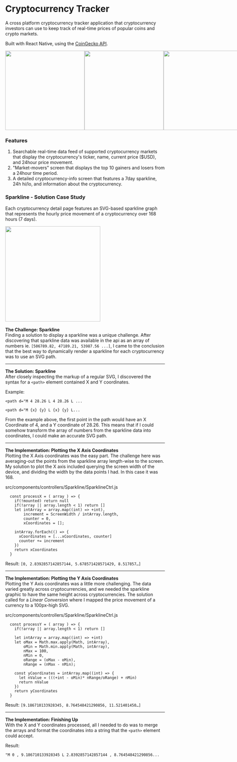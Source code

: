 # Cryptocurrency Tracker
A cross platform cryptocurrency tracker application that cryptocurrency investors can use to keep track of real-time prices of popular coins and crypto markets.

Built with React Native, using the [CoinGecko API](https://www.coingecko.com/en/api).

<div style="display: flex">
  <img width="250" src="https://pfteza-etc.s3-us-west-2.amazonaws.com/cryptotracker-1.gif"/> 
  <img width="250" src="https://pfteza-etc.s3-us-west-2.amazonaws.com/cryptotracker-3.gif"/>
  <img width="250" src="https://pfteza-etc.s3-us-west-2.amazonaws.com/cryptotracker-2.gif"/>
</div>


### Features
1. Searchable real-time data feed of supported cryptocurrency markets that display the cryptocurrency's ticker, name, current price ($USD), and 24hour price movement.
2. "Market-movers" screen that displays the top 10 gainers and losers from a 24hour time period.
3. A detailed cryptocurrency-info screen that features a 7day sparkline, 24h hi/lo, and information about the cryptocurrency.

### Sparkline - Solution Case Study
Each cryptocurrency detail page features an SVG-based sparkline graph that represents the hourly price movement of a cryptocurrency over 168 hours (7 days).

<img src="https://pfteza-etc.s3-us-west-2.amazonaws.com/cryptotracker-sparkline.png" width="300" />
&nbsp;

**The Challenge: Sparkline** <br/>
Finding a solution to display a sparkline was a unique challenge. After discovering that sparkline data was available in the api as an array of numbers ie. `[506789.82, 47189.21, 53987.56 ...]`, I came to the conclusion that the best way to dynamically render a sparkline for each cryptocurrency was to use an SVG path.

---

**The Solution: Sparkline** <br/>
After closely inspecting the markup of a regular SVG, I discovered the syntax for a `<path>` element contained X and Y coordinates.

Example:
```
<path d="M 4 28.26 L 4 28.26 L ...
```
```
<path d="M {x} {y} L {x} {y} L...
```
From the example above, the first point in the path would have an X Coordinate of 4, and a Y coordinate of 28.26. This means that if I could somehow transform the array of numbers from the sparkline data into coordinates, I could make an accurate SVG path.

---

**The Implementation: Plotting the X Axis Coordinates** <br/>
Plotting the X Axis coordinates was the easy part. The challenge here was averaging-out the points from the sparkline array length-wise to the screen. My solution to plot the X axis included querying the screen width of the device, and dividing the width by the data points I had. In this case it was 168.

src/components/controllers/Sparkline/SparklineCtrl.js
```
  const processX = ( array ) => {
    if(!mounted) return null
    if(!array || array.length < 1) return []
    let intArray = array.map((int) => +int),
        increment = ScreenWidth / intArray.length,
        counter = 0,
        xCoordinates = [];
    
    intArray.forEach(() => {
      xCoordinates = [...xCoordinates, counter]
      counter += increment
    })
    return xCoordinates
  }

```
Result:
`[0, 2.8392857142857144, 5.678571428571429, 8.517857…]`


---

**The Implementation: Plotting the Y Axis Coordinates** <br/>
Plotting the Y Axis coordinates was a little more challenging. The data varied greatly across cryptocurrencies, and we needed the sparkline graphic to have the same height across cryptocurrencies. The solution called for a *Linear Conversion* where I mapped the price movement of a currency to a 100px-high SVG.

src/components/controllers/Sparkline/SparklineCtrl.js
```
  const processY = ( array ) => {
    if(!array || array.length < 1) return []

    let intArray = array.map((int) => +int)
    let oMax = Math.max.apply(Math, intArray),
        oMin = Math.min.apply(Math, intArray),
        nMax = 100,
        nMin = 0,
        oRange = (oMax - oMin),
        nRange = (nMax - nMin);

    const yCoordinates = intArray.map((int) => {
      let nValue = (((+int - oMin)* nRange/oRange) + nMin)
      return nValue
    })
    return yCoordinates
  }
```
Result:
`[9.186710133928345, 8.764548421290856, 11.521401450…]`

---

**The Implementation: Finishing Up** <br/>
With the X and Y coordinates processed, all I needed to do was to merge the arrays and format the coordinates into a string that the `<path>` element could accept.

Result:
```
"M 0 , 9.186710133928345 L 2.8392857142857144 , 8.764548421290856...
```

